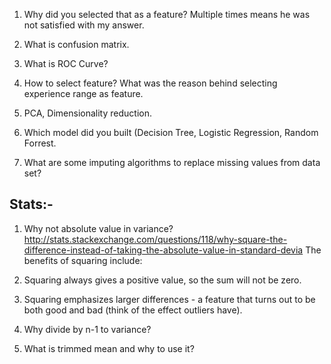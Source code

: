 1. Why did you selected that as a feature? Multiple times means he was not satisfied with my answer.
2. What is confusion matrix.
3. What is ROC Curve?
4. How to select feature? What was the reason behind selecting experience range as feature.
5. PCA, Dimensionality reduction.
6. Which model did you built (Decision Tree, Logistic Regression, Random Forrest.


7. What are some imputing algorithms to replace missing values from data set?



## Stats:-
1. Why not absolute value in variance?
http://stats.stackexchange.com/questions/118/why-square-the-difference-instead-of-taking-the-absolute-value-in-standard-devia
The benefits of squaring include:

2. Squaring always gives a positive value, so the sum will not be zero.
3. Squaring emphasizes larger differences - a feature that turns out to be both good and bad (think of the effect outliers have).



4. Why divide by n-1 to variance?
5. What is trimmed mean and why to use it?

